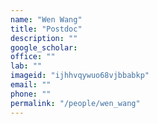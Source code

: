 ```yaml
---
name: "Wen Wang"
title: "Postdoc"
description: ""
google_scholar: 
office: ""
lab: ""
imageid: "ijhhvqywuo68vjbbabkp"
email: ""
phone: ""
permalink: "/people/wen_wang"
---
```

